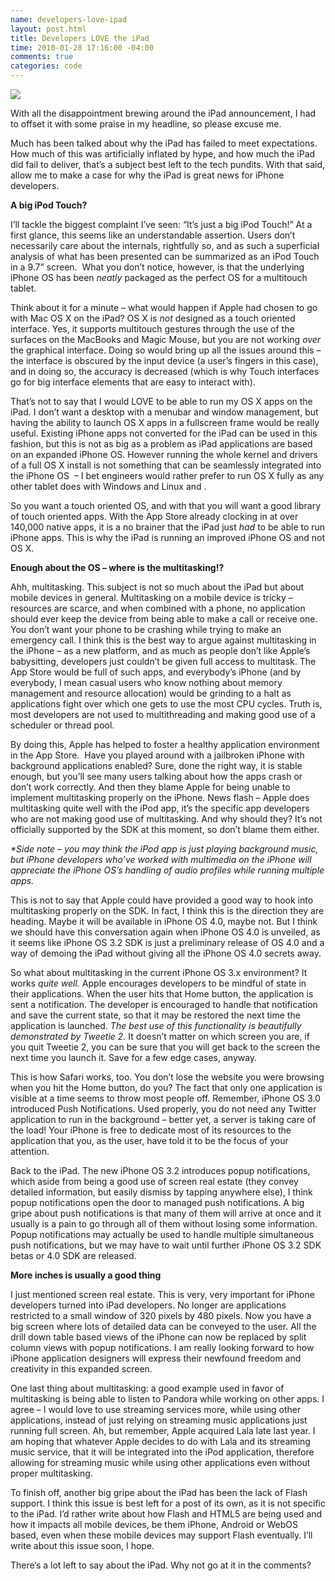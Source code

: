 ```yaml
--- 
name: developers-love-ipad
layout: post.html
title: Developers LOVE the iPad
time: 2010-01-28 17:16:00 -04:00
comments: true
categories: code
---
```

![](ipadlove.png)

With all the disappointment brewing around the iPad announcement, I had to offset it with some praise in my headline, so please excuse me.

Much has been talked about why the iPad has failed to meet expectations. How much of this was artificially inflated by hype, and how much the iPad did fail to deliver, that’s a subject best left to the tech pundits. With that said, allow me to make a case for why the iPad is great news for iPhone developers.

**A big iPod Touch?**

I’ll tackle the biggest complaint I’ve seen: “It’s just a big iPod Touch!” At a first glance, this seems like an understandable assertion. Users don’t necessarily care about the internals, rightfully so, and as such a superficial analysis of what has been presented can be summarized as an iPod Touch in a 9.7” screen.  What you don’t notice, however, is that the underlying iPhone OS has been _neatly_ packaged as the perfect OS for a multitouch tablet.

Think about it for a minute – what would happen if Apple had chosen to go with Mac OS X on the iPad? OS X is _not_ designed as a touch oriented interface. Yes, it supports multitouch gestures through the use of the surfaces on the MacBooks and Magic Mouse, but you are not working _over_ the graphical interface. Doing so would bring up all the issues around this – the interface is obscured by the input device (a user’s fingers in this case), and in doing so, the accuracy is decreased (which is why Touch interfaces go for big interface elements that are easy to interact with).

That’s not to say that I would LOVE to be able to run my OS X apps on the iPad. I don’t want a desktop with a menubar and window management, but having the ability to launch OS X apps in a fullscreen frame would be really useful. Existing iPhone apps not converted for the iPad can be used in this fashion, but this is not as big as a problem as iPad applications are based on an expanded iPhone OS. However running the whole kernel and drivers of a full OS X install is not something that can be seamlessly integrated into the iPhone OS  – I bet engineers would rather prefer to run OS X fully as any other tablet does with Windows and Linux and <insert your favorite OS>.

So you want a touch oriented OS, and with that you will want a good library of touch oriented apps. With the App Store already clocking in at over 140,000 native apps, it is a no brainer that the iPad just _had_ to be able to run iPhone apps. This is why the iPad is running an improved iPhone OS and not OS X.

**Enough about the OS – where is the multitasking!?**

Ahh, multitasking. This subject is not so much about the iPad but about mobile devices in general. Multitasking on a mobile device is tricky – resources are scarce, and when combined with a phone, no application should ever keep the device from being able to make a call or receive one. You don’t want your phone to be crashing while trying to make an emergency call. I think this is the best way to argue against multitasking in the iPhone – as a new platform, and as much as people don’t like Apple’s babysitting, developers just couldn’t be given full access to multitask. The App Store would be full of such apps, and everybody’s iPhone (and by everybody, I mean casual users who know nothing about memory management and resource allocation) would be grinding to a halt as applications fight over which one gets to use the most CPU cycles. Truth is, most developers are not used to multithreading and making good use of a scheduler or thread pool.

By doing this, Apple has helped to foster a healthy application environment in the App Store.  Have you played around with a jailbroken iPhone with background applications enabled? Sure, done the right way, it is stable enough, but you’ll see many users talking about how the apps crash or don’t work correctly. And then they blame Apple for being unable to implement multitasking properly on the iPhone. News flash – Apple does multitasking quite well with the iPod app, it’s the specific app developers who are not making good use of multitasking. And why should they? It’s not officially supported by the SDK at this moment, so don’t blame them either.

_*Side note – you may think the iPod app is just playing background music, but iPhone developers who’ve worked with multimedia on the iPhone will appreciate the iPhone OS’s handling of audio profiles while running multiple apps._

This is not to say that Apple could have provided a good way to hook into multitasking properly on the SDK. In fact, I think this is the direction they are heading. Maybe it will be available in iPhone OS 4.0, maybe not. But I think we should have this conversation again when iPhone OS 4.0 is unveiled, as it seems like iPhone OS 3.2 SDK is just a preliminary release of OS 4.0 and a way of demoing the iPad without giving all the iPhone OS 4.0 secrets away.

So what about multitasking in the current iPhone OS 3.x environment? It works _quite well._ Apple encourages developers to be mindful of state in their applications. When the user hits that Home button, the application is sent a notification. The developer is encouraged to handle that notification and save the current state, so that it may be restored the next time the application is launched. _The best use of this functionality is beautifully demonstrated by Tweetie 2._ It doesn’t matter on which screen you are, if you quit Tweetie 2, you can be sure that you will get back to the screen the next time you launch it. Save for a few edge cases, anyway.

This is how Safari works, too. You don’t lose the website you were browsing when you hit the Home button, do you? The fact that only one application is visible at a time seems to throw most people off. Remember, iPhone OS 3.0 introduced Push Notifications. Used properly, you do not need any Twitter application to run in the background – better yet, a server is taking care of the load! Your iPhone is free to dedicate most of its resources to the application that you, as the user, have told it to be the focus of your attention.

Back to the iPad. The new iPhone OS 3.2 introduces popup notifications, which aside from being a good use of screen real estate (they convey detailed information, but easily dismiss by tapping anywhere else), I think popup notifications open the door to managed push notifications. A big gripe about push notifications is that many of them will arrive at once and it usually is a pain to go through all of them without losing some information. Popup notifications may actually be used to handle multiple simultaneous push notifications, but we may have to wait until further iPhone OS 3.2 SDK betas or 4.0 SDK are released.

**More inches is usually a good thing**

I just mentioned screen real estate. This is very, very important for iPhone developers turned into iPad developers. No longer are applications restricted to a small window of 320 pixels by 480 pixels. Now you have a big screen where lots of detailed data can be conveyed to the user. All the drill down table based views of the iPhone can now be replaced by split column views with popup notifications. I am really looking forward to how iPhone application designers will express their newfound freedom and creativity in this expanded screen.

One last thing about multitasking: a good example used in favor of multitasking is being able to listen to Pandora while working on other apps. I agree – I would love to use streaming services more, while using other applications, instead of just relying on streaming music applications just running full screen. Ah, but remember, Apple acquired Lala late last year. I am hoping that whatever Apple decides to do with Lala and its streaming music service, that it will be integrated into the iPod application, therefore allowing for streaming music while using other applications even without proper multitasking.

To finish off, another big gripe about the iPad has been the lack of Flash support. I think this issue is best left for a post of its own, as it is not specific to the iPad. I’d rather write about how Flash and HTML5 are being used and how it impacts all mobile devices, be them iPhone, Android or WebOS based, even when these mobile devices may support Flash eventually. I’ll write about this issue soon, I hope.

There’s a lot left to say about the iPad. Why not go at it in the comments?
